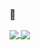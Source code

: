 ### 👋
<!--
**coltonc3/coltonc3** is a ✨ _special_ ✨ repository because its `README.md` (this file) appears on your GitHub profile.

Here are some ideas to get you started:

- 🔭 I’m currently working on ...
- 🌱 I’m currently learning ...
- 👯 I’m looking to collaborate on ...
- 🤔 I’m looking for help with ...
- 💬 Ask me about ...
- 📫 How to reach me: ...
- 😄 Pronouns: ...
- ⚡ Fun fact: ...
-->
<a href="https://github.com/coltonc3/github-readme-stats">
  <img align="center" src="https://github-readme-stats.vercel.app/api?username=coltonc3&show_icons=true&theme=dark" />
</a>
<a href="https://github.com/coltonc3/github-readme-stats">
  <img align="center" src="https://github-readme-stats.vercel.app/api/top-langs/?username=coltonc3&theme=dark" />
</a>
